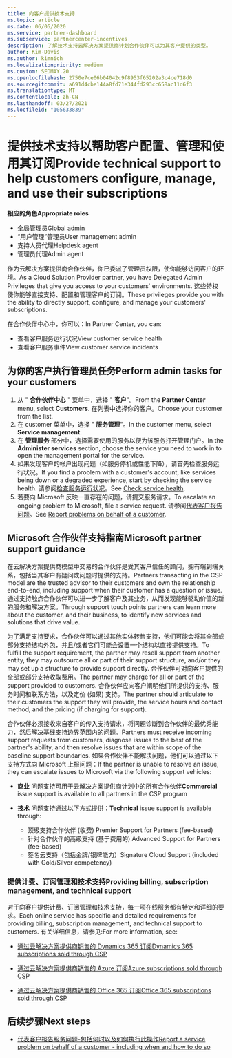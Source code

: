 ```yaml
---
title: 向客户提供技术支持
ms.topic: article
ms.date: 06/05/2020
ms.service: partner-dashboard
ms.subservice: partnercenter-incentives
description: 了解技术支持云解决方案提供商计划合作伙伴可以为其客户提供的类型。
author: Kim-Davis
ms.author: kimnich
ms.localizationpriority: medium
ms.custom: SEOMAY.20
ms.openlocfilehash: 2750e7ce06b04042c9f8953f65202a3c4ce718d0
ms.sourcegitcommit: a691d4cbe144a8fd71e344fd293cc658ac11d6f3
ms.translationtype: MT
ms.contentlocale: zh-CN
ms.lasthandoff: 03/27/2021
ms.locfileid: "105633839"
---
```

# <a name="provide-technical-support-to-help-customers-configure-manage-and-use-their-subscriptions"></a><span data-ttu-id="1fd81-103">提供技术支持以帮助客户配置、管理和使用其订阅</span><span class="sxs-lookup"><span data-stu-id="1fd81-103">Provide technical support to help customers configure, manage, and use their subscriptions</span></span>


<span data-ttu-id="1fd81-104">**相应的角色**</span><span class="sxs-lookup"><span data-stu-id="1fd81-104">**Appropriate roles**</span></span>

- <span data-ttu-id="1fd81-105">全局管理员</span><span class="sxs-lookup"><span data-stu-id="1fd81-105">Global admin</span></span>
- <span data-ttu-id="1fd81-106">“用户管理”管理员</span><span class="sxs-lookup"><span data-stu-id="1fd81-106">User management admin</span></span>
- <span data-ttu-id="1fd81-107">支持人员代理</span><span class="sxs-lookup"><span data-stu-id="1fd81-107">Helpdesk agent</span></span>
- <span data-ttu-id="1fd81-108">管理员代理</span><span class="sxs-lookup"><span data-stu-id="1fd81-108">Admin agent</span></span>

<span data-ttu-id="1fd81-109">作为云解决方案提供商合作伙伴，你已委派了管理员权限，使你能够访问客户的环境。</span><span class="sxs-lookup"><span data-stu-id="1fd81-109">As a Cloud Solution Provider partner, you have Delegated Admin Privileges that give you access to your customers' environments.</span></span> <span data-ttu-id="1fd81-110">这些特权使你能够直接支持、配置和管理客户的订阅。</span><span class="sxs-lookup"><span data-stu-id="1fd81-110">These privileges provide you with the ability to directly support, configure, and manage your customers' subscriptions.</span></span>

<span data-ttu-id="1fd81-111">在合作伙伴中心中，你可以：</span><span class="sxs-lookup"><span data-stu-id="1fd81-111">In Partner Center, you can:</span></span>

- <span data-ttu-id="1fd81-112">查看客户服务运行状况</span><span class="sxs-lookup"><span data-stu-id="1fd81-112">View customer service health</span></span>
- <span data-ttu-id="1fd81-113">查看客户服务事件</span><span class="sxs-lookup"><span data-stu-id="1fd81-113">View customer service incidents</span></span>

## <a name="perform-admin-tasks-for-your-customers"></a><span data-ttu-id="1fd81-114">为你的客户执行管理员任务</span><span class="sxs-lookup"><span data-stu-id="1fd81-114">Perform admin tasks for your customers</span></span>

1. <span data-ttu-id="1fd81-115">从 " **合作伙伴中心** " 菜单中，选择 " **客户**"。</span><span class="sxs-lookup"><span data-stu-id="1fd81-115">From the **Partner Center** menu, select **Customers**.</span></span> <span data-ttu-id="1fd81-116">在列表中选择你的客户。</span><span class="sxs-lookup"><span data-stu-id="1fd81-116">Choose your customer from the list.</span></span>
2. <span data-ttu-id="1fd81-117">在 customer 菜单中，选择 " **服务管理**"。</span><span class="sxs-lookup"><span data-stu-id="1fd81-117">In the customer menu, select **Service management**.</span></span>
3. <span data-ttu-id="1fd81-118">在 **管理服务** 部分中，选择需要使用的服务以便为该服务打开管理门户。</span><span class="sxs-lookup"><span data-stu-id="1fd81-118">In the **Administer services** section, choose the service you need to work in to open the management portal for the service.</span></span>
4. <span data-ttu-id="1fd81-119">如果发现客户的帐户出现问题（如服务停机或性能下降），请首先检查服务运行状况。</span><span class="sxs-lookup"><span data-stu-id="1fd81-119">If you find a problem with a customer's account, like services being down or a degraded experience, start by checking the service health.</span></span> <span data-ttu-id="1fd81-120">请参阅[检查服务运行状况](check-service-health.md)。</span><span class="sxs-lookup"><span data-stu-id="1fd81-120">See [Check service health](check-service-health.md).</span></span>
5. <span data-ttu-id="1fd81-121">若要向 Microsoft 反映一直存在的问题，请提交服务请求。</span><span class="sxs-lookup"><span data-stu-id="1fd81-121">To escalate an ongoing problem to Microsoft, file a service request.</span></span> <span data-ttu-id="1fd81-122">请参阅[代表客户报告问题](report-problems-on-behalf-of-a-customer.md)。</span><span class="sxs-lookup"><span data-stu-id="1fd81-122">See [Report problems on behalf of a customer](report-problems-on-behalf-of-a-customer.md).</span></span>

## <a name="microsoft-partner-support-guidance"></a><span data-ttu-id="1fd81-123">Microsoft 合作伙伴支持指南</span><span class="sxs-lookup"><span data-stu-id="1fd81-123">Microsoft partner support guidance</span></span>

<span data-ttu-id="1fd81-124">在云解决方案提供商模型中交易的合作伙伴是受其客户信任的顾问，拥有端到端关系，包括当其客户有疑问或问题时提供的支持。</span><span class="sxs-lookup"><span data-stu-id="1fd81-124">Partners transacting in the CSP model are the trusted advisor to their customers and own the relationship end-to-end, including support when their customer has a question or issue.</span></span> <span data-ttu-id="1fd81-125">通过支持触点合作伙伴可以进一步了解客户及其业务，从而发现能够驱动价值的新的服务和解决方案。</span><span class="sxs-lookup"><span data-stu-id="1fd81-125">Through support touch points partners can learn more about the customer, and their business, to identify new services and solutions that drive value.</span></span>

<span data-ttu-id="1fd81-126">为了满足支持要求，合作伙伴可以通过其他实体转售支持，他们可能会将其全部或部分支持结构外包，并且/或者它们可能会设置一个结构以直接提供支持。</span><span class="sxs-lookup"><span data-stu-id="1fd81-126">To fulfill the support requirement, the partner may resell support from another entity, they may outsource all or part of their support structure, and/or they may set up a structure to provide support directly.</span></span>  <span data-ttu-id="1fd81-127">合作伙伴可对向客户提供的全部或部分支持收取费用。</span><span class="sxs-lookup"><span data-stu-id="1fd81-127">The partner may charge for all or part of the support provided to customers.</span></span> <span data-ttu-id="1fd81-128">合作伙伴应向客户阐明他们所提供的支持、服务时间和联系方法，以及定价 (如果) 支持。</span><span class="sxs-lookup"><span data-stu-id="1fd81-128">The partner should articulate to their customers the support they will provide, the service hours and contact method, and the pricing (if charging for support).</span></span> 

<span data-ttu-id="1fd81-129">合作伙伴必须接收来自客户的传入支持请求，将问题诊断到合作伙伴的最优秀能力，然后解决基线支持边界范围内的问题。</span><span class="sxs-lookup"><span data-stu-id="1fd81-129">Partners must receive incoming support requests from customers, diagnose issues to the best of the partner's ability, and then resolve issues that are within scope of the baseline support boundaries.</span></span> <span data-ttu-id="1fd81-130">如果合作伙伴不能解决问题，他们可以通过以下支持方式向 Microsoft 上报问题：</span><span class="sxs-lookup"><span data-stu-id="1fd81-130">If the partner is unable to resolve an issue, they can escalate issues to Microsoft via the following support vehicles:</span></span>

- <span data-ttu-id="1fd81-131">**商业** 问题支持可用于云解决方案提供商计划中的所有合作伙伴</span><span class="sxs-lookup"><span data-stu-id="1fd81-131">**Commercial** issue support is available to all partners in the CSP program</span></span>

- <span data-ttu-id="1fd81-132">**技术** 问题支持通过以下方式提供：</span><span class="sxs-lookup"><span data-stu-id="1fd81-132">**Technical** issue support is available through:</span></span>

  - <span data-ttu-id="1fd81-133">顶级支持合作伙伴 (收费) </span><span class="sxs-lookup"><span data-stu-id="1fd81-133">Premier Support for Partners (fee-based)</span></span>
  - <span data-ttu-id="1fd81-134">针对合作伙伴的高级支持 (基于费用的) </span><span class="sxs-lookup"><span data-stu-id="1fd81-134">Advanced Support for Partners (fee-based)</span></span>
  - <span data-ttu-id="1fd81-135">签名云支持（包括金牌/银牌能力）</span><span class="sxs-lookup"><span data-stu-id="1fd81-135">Signature Cloud Support (included with Gold/Silver competency)</span></span>

### <a name="providing-billing-subscription-management-and-technical-support"></a><span data-ttu-id="1fd81-136">提供计费、订阅管理和技术支持</span><span class="sxs-lookup"><span data-stu-id="1fd81-136">Providing billing, subscription management, and technical support</span></span> 

<span data-ttu-id="1fd81-137">对于向客户提供计费、订阅管理和技术支持，每一项在线服务都有特定和详细的要求。</span><span class="sxs-lookup"><span data-stu-id="1fd81-137">Each online service has specific and detailed requirements for providing billing, subscription management, and technical support to customers.</span></span> <span data-ttu-id="1fd81-138">有关详细信息，请参见:</span><span class="sxs-lookup"><span data-stu-id="1fd81-138">For more information, see:</span></span>

- [<span data-ttu-id="1fd81-139">通过云解决方案提供商销售的 Dynamics 365 订阅</span><span class="sxs-lookup"><span data-stu-id="1fd81-139">Dynamics 365 subscriptions sold through CSP</span></span>](https://www.microsoftpartnercommunity.com/t5/CSP/Microsoft-Partner-Support-Guidance/m-p/5262#M30)

- [<span data-ttu-id="1fd81-140">通过云解决方案提供商销售的 Azure 订阅</span><span class="sxs-lookup"><span data-stu-id="1fd81-140">Azure subscriptions sold through CSP</span></span>](https://www.microsoftpartnercommunity.com/t5/CSP/Microsoft-Partner-Support-Guidance/m-p/5263#M31)

- [<span data-ttu-id="1fd81-141">通过云解决方案提供商销售的 Office 365 订阅</span><span class="sxs-lookup"><span data-stu-id="1fd81-141">Office 365 subscriptions sold through CSP</span></span>](https://www.microsoftpartnercommunity.com/t5/CSP/Microsoft-Partner-Support-Guidance/m-p/5264#M32)

## <a name="next-steps"></a><span data-ttu-id="1fd81-142">后续步骤</span><span class="sxs-lookup"><span data-stu-id="1fd81-142">Next steps</span></span>

- [<span data-ttu-id="1fd81-143">代表客户报告服务问题-包括何时以及如何执行此操作</span><span class="sxs-lookup"><span data-stu-id="1fd81-143">Report a service problem on behalf of a customer - including when and how to do so</span></span>](report-problems-on-behalf-of-a-customer.md)